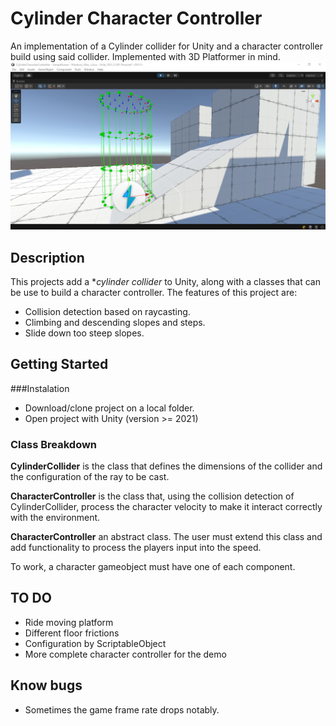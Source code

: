 # Cylinder Character Controller
An implementation of a Cylinder collider for Unity and a character controller build using said collider. 
Implemented with 3D Platformer in mind.
![](ReadmeCapture.png?raw=true "Capture")

## Description
This projects add a **cylinder collider* to Unity, along with a classes that can be use to build a character controller.
The features of this project are:
* Collision detection based on raycasting.
* Climbing and descending slopes and steps.
* Slide down too steep slopes.

## Getting Started
###Instalation
* Download/clone project on a local folder.
* Open project with Unity (version >= 2021)

### Class Breakdown
**CylinderCollider** is the class that defines the dimensions of the collider and the configuration of the ray to be cast. 

**CharacterController** is the class that, using the collision detection of CylinderCollider, process the character velocity to make it interact correctly with the environment.

**CharacterController** an abstract class. The user must extend this class and add functionality to process the players input into the speed.

To work, a character gameobject must have one of each component.

## TO DO
* Ride moving platform
* Different floor frictions
* Configuration by ScriptableObject
* More complete character controller for the demo

## Know bugs
* Sometimes the game frame rate drops notably.